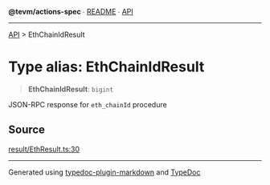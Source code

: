 **@tevm/actions-spec** ∙ [README](../README.md) ∙ [API](../API.md)

***

[API](../API.md) > EthChainIdResult

# Type alias: EthChainIdResult

> **EthChainIdResult**: `bigint`

JSON-RPC response for `eth_chainId` procedure

## Source

[result/EthResult.ts:30](https://github.com/evmts/tevm-monorepo/blob/main/core/actions-spec/src/result/EthResult.ts#L30)

***
Generated using [typedoc-plugin-markdown](https://www.npmjs.com/package/typedoc-plugin-markdown) and [TypeDoc](https://typedoc.org/)
